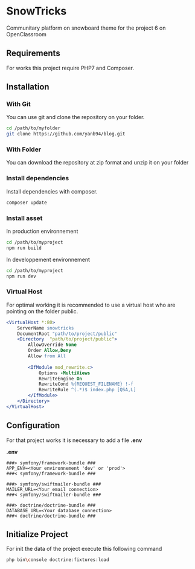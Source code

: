 # SnowTricks

Communitary platform on snowboard theme for the project 6 on OpenClassroom

## Requirements

For works this project require PHP7 and Composer.

## Installation

### With Git

You can use git and clone the repository on your folder.

```sh
cd /path/to/myfolder
git clone https://github.com/yanb94/blog.git
```  

### With Folder

You can download the repository at zip format and unzip it on your folder

### Install dependencies 

Install dependencies with composer.

```sh
composer update
```
### Install asset

In production environnement

```sh
cd /path/to/myproject
npm run build
```

In developpement environnement

```sh
cd /path/to/myproject
npm run dev
```

### Virtual Host

For optimal working it is recommended to use a virtual host who are pointing on the folder public.

```apache
<VirtualHost *:80>
	ServerName snowtricks
	DocumentRoot "path/to/project/public"
	<Directory  "path/to/project/public">
		AllowOverride None
        Order Allow,Deny
        Allow from All
        
        <IfModule mod_rewrite.c>
            Options -MultiViews
            RewriteEngine On
            RewriteCond %{REQUEST_FILENAME} !-f
            RewriteRule ^(.*)$ index.php [QSA,L]
        </IfModule>
	</Directory>
</VirtualHost>
```

## Configuration

For that project works it is necessary to add a file **.env** 

**.env**

```
###> symfony/framework-bundle ###
APP_ENV=<Your environnement 'dev' or 'prod'>
###< symfony/framework-bundle ###

###> symfony/swiftmailer-bundle ###
MAILER_URL=<Your email connection>
###< symfony/swiftmailer-bundle ###

###> doctrine/doctrine-bundle ###
DATABASE_URL=<Your database connection>
###< doctrine/doctrine-bundle ###

```

## Initialize Project

For init the data of the project execute this following command

```sh
php bin\console doctrine:fixtures:load
```